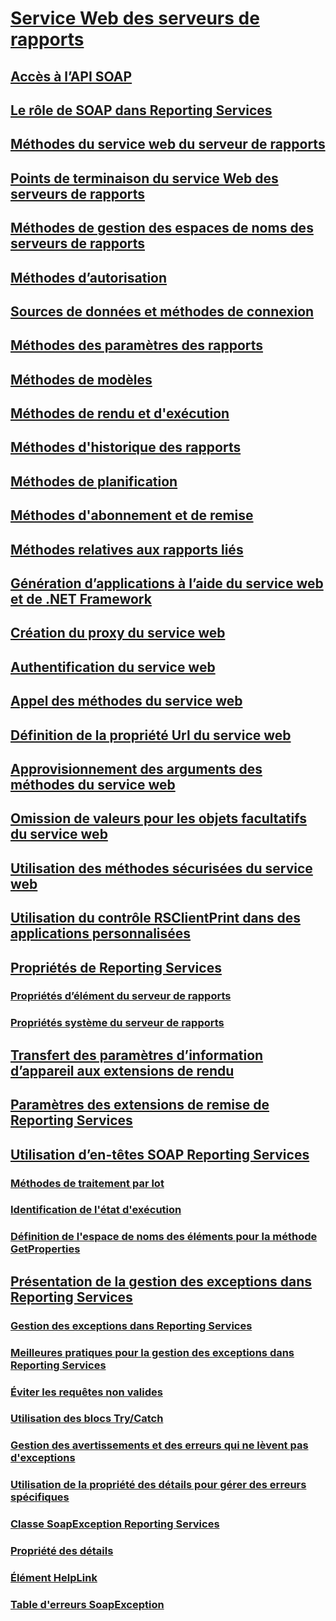 # [Service Web des serveurs de rapports](report-server-web-service.md)
## [Accès à l’API SOAP](accessing-the-soap-api.md)
## [Le rôle de SOAP dans Reporting Services](the-role-of-soap-in-reporting-services.md)
## [Méthodes du service web du serveur de rapports](methods/report-server-web-service-methods.md)
## [Points de terminaison du service Web des serveurs de rapports](methods/report-server-web-service-endpoints.md)
## [Méthodes de gestion des espaces de noms des serveurs de rapports](methods/report-server-namespace-management-methods.md)
## [Méthodes d’autorisation](methods/authorization-methods.md)
## [Sources de données et méthodes de connexion](methods/data-sources-and-connection-methods.md)
## [Méthodes des paramètres des rapports](methods/report-parameters-methods.md)
## [Méthodes de modèles](methods/model-methods-report-server-web-service.md)
## [Méthodes de rendu et d'exécution](methods/rendering-and-execution-methods.md)
## [Méthodes d'historique des rapports](methods/report-history-methods.md)
## [Méthodes de planification](methods/scheduling-methods.md)
## [Méthodes d'abonnement et de remise](methods/subscription-and-delivery-methods.md)
## [Méthodes relatives aux rapports liés](methods/linked-reports-methods.md)
## [Génération d’applications à l’aide du service web et de .NET Framework](net-framework/building-applications-using-the-web-service-and-the-net-framework.md)
## [Création du proxy du service web](net-framework/creating-the-web-service-proxy.md)
## [Authentification du service web](net-framework/web-service-authentication.md)
## [Appel des méthodes du service web](net-framework/calling-web-service-methods.md)
## [Définition de la propriété Url du service web](net-framework/setting-the-url-property-of-the-web-service.md)
## [Approvisionnement des arguments des méthodes du service web](net-framework/supplying-web-service-method-arguments.md)
## [Omission de valeurs pour les objets facultatifs du service web](net-framework/omitting-values-for-optional-web-service-objects.md)
## [Utilisation des méthodes sécurisées du service web](net-framework/using-secure-web-service-methods.md)
## [Utilisation du contrôle RSClientPrint dans des applications personnalisées](net-framework/using-the-rsclientprint-control-in-custom-applications.md)
## [Propriétés de Reporting Services](net-framework/reporting-services-properties.md)
### [Propriétés d’élément du serveur de rapports](net-framework/reporting-services-properties-report-server-item-properties.md)
### [Propriétés système du serveur de rapports](net-framework/reporting-services-properties-report-server-system-properties.md)
## [Transfert des paramètres d’information d’appareil aux extensions de rendu](net-framework/passing-device-information-settings-to-rendering-extensions.md)
## [Paramètres des extensions de remise de Reporting Services](net-framework/reporting-services-delivery-extension-settings.md)
## [Utilisation d’en-têtes SOAP Reporting Services](../report-server-web-service-net-framework-soap-headers/using-reporting-services-soap-headers.md)
### [Méthodes de traitement par lot](../report-server-web-service-net-framework-soap-headers/batching-methods.md)
### [Identification de l'état d'exécution](../report-server-web-service-net-framework-soap-headers/identifying-execution-state.md)
### [Définition de l'espace de noms des éléments pour la méthode GetProperties](../report-server-web-service-net-framework-soap-headers/setting-the-item-namespace-for-the-getproperties-method.md)
## [Présentation de la gestion des exceptions dans Reporting Services](../report-server-web-service-net-framework-exception-handling/introducing-exception-handling-in-reporting-services.md)
### [Gestion des exceptions dans Reporting Services](../report-server-web-service-net-framework-exception-handling/handling-exceptions-in-reporting-services.md)
### [Meilleures pratiques pour la gestion des exceptions dans Reporting Services](../report-server-web-service-net-framework-exception-handling/best-practices/best-practices-for-reporting-services-exception-handling.md)
### [Éviter les requêtes non valides](../report-server-web-service-net-framework-exception-handling/best-practices/preventing-invalid-requests.md)
### [Utilisation des blocs Try/Catch](../report-server-web-service-net-framework-exception-handling/best-practices/using-try-and-catch-blocks.md)
### [Gestion des avertissements et des erreurs qui ne lèvent pas d'exceptions](../report-server-web-service-net-framework-exception-handling/best-practices/handling-warnings-and-cases-that-do-not-cause-exceptions.md)
### [Utilisation de la propriété des détails pour gérer des erreurs spécifiques](../report-server-web-service-net-framework-exception-handling/best-practices/using-the-detail-property-to-handle-specific-errors.md)
### [Classe SoapException Reporting Services](../report-server-web-service-net-framework-exception-handling/soapexception-class/reporting-services-soapexception-class.md)
### [Propriété des détails](../report-server-web-service-net-framework-exception-handling/soapexception-class/detail-property.md)
### [Élément HelpLink](../report-server-web-service-net-framework-exception-handling/soapexception-class/helplink-element.md)
### [Table d'erreurs SoapException](../report-server-web-service-net-framework-exception-handling/soapexception-class/soapexception-errors-table.md)
